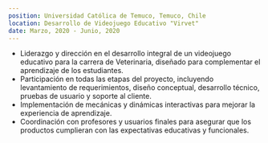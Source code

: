 ```yaml
---
position: Universidad Católica de Temuco, Temuco, Chile
location: Desarrollo de Videojuego Educativo "Virvet"
date: Marzo, 2020 - Junio, 2020
---
```


- Liderazgo y dirección en el desarrollo integral de un videojuego educativo para la carrera de Veterinaria, diseñado para complementar el aprendizaje de los estudiantes.
- Participación en todas las etapas del proyecto, incluyendo levantamiento de requerimientos, diseño conceptual, desarrollo técnico, pruebas de usuario y soporte al cliente.
- Implementación de mecánicas y dinámicas interactivas para mejorar la experiencia de aprendizaje.
- Coordinación con profesores y usuarios finales para asegurar que los productos cumplieran con las expectativas educativas y funcionales.
